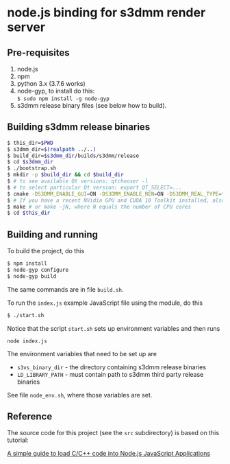 node.js binding for s3dmm render server
=======================================

Pre-requisites
--------------

1. node.js
2. npm
3. python 3.x (3.7.6 works)
4. node-gyp, to install do this:<br/>
   `$ sudo npm install -g node-gyp`
5. s3dmm release binary files (see below how to build).

Building s3dmm release binaries
-------------------------------

```bash
$ this_dir=$PWD
$ s3dmm_dir=$(realpath ../..)
$ build_dir=$s3dmm_dir/builds/s3dmm/release
$ cd $s3dmm_dir
$ ./bootstrap.sh
$ mkdir -p $build_dir && cd $build_dir
$ # to see available Qt versions: qtchooser -l
$ # to select particular Qt version: export QT_SELECT=...
$ cmake -DS3DMM_ENABLE_GUI=ON -DS3DMM_ENABLE_REN=ON -DS3DMM_REAL_TYPE=float ../../..
$ # If you have a recent NVidia GPU and CUDA 10 Toolkit installed, also add -DS3DMM_ENABLE_CUDA=ON
$ make # or make -jN, where N equals the number of CPU cores
$ cd $this_dir
```

Building and running
--------------------

To build the project, do this
```bash
$ npm install
$ node-gyp configure
$ node-gyp build
```

The same commands are in file `build.sh`.

To run the `index.js` example JavaScript file using the module, do this
```bash
$ ./start.sh
```

Notice that the script `start.sh` sets up environment variables and then runs
```
node index.js
```

The environment variables that need to be set up are

- `s3vs_binary_dir` - the directory containing s3dmm release binaries
- `LD_LIBRARY_PATH` - must contain path to s3dmm third party release binaries

See file `node_env.sh`, where those variables are set.

Reference
---------

The source code for this project (see the `src` subdirectory) is based on this tutorial:

[A simple guide to load C/C++ code into Node.js JavaScript Applications](https://itnext.io/a-simple-guide-to-load-c-c-code-into-node-js-javascript-applications-3fcccf54fd32)
